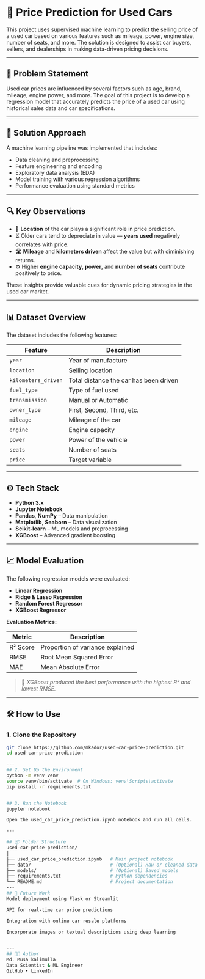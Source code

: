 # 🚗 Price Prediction for Used Cars

This project uses supervised machine learning to predict the selling price of a used car based on various features such as mileage, power, engine size, number of seats, and more. The solution is designed to assist car buyers, sellers, and dealerships in making data-driven pricing decisions.

---

## 📌 Problem Statement

Used car prices are influenced by several factors such as age, brand, mileage, engine power, and more. The goal of this project is to develop a regression model that accurately predicts the price of a used car using historical sales data and car specifications.

---

## 🧠 Solution Approach

A machine learning pipeline was implemented that includes:

- Data cleaning and preprocessing
- Feature engineering and encoding
- Exploratory data analysis (EDA)
- Model training with various regression algorithms
- Performance evaluation using standard metrics

---

## 🔍 Key Observations

- 📍 **Location** of the car plays a significant role in price prediction.
- ⏳ Older cars tend to depreciate in value — **years used** negatively correlates with price.
- 🛣️ **Mileage** and **kilometers driven** affect the value but with diminishing returns.
- ⚙️ Higher **engine capacity**, **power**, and **number of seats** contribute positively to price.
  
These insights provide valuable cues for dynamic pricing strategies in the used car market.

---

## 📊 Dataset Overview

The dataset includes the following features:

| Feature           | Description                             |
|-------------------|-----------------------------------------|
| `year`            | Year of manufacture                     |
| `location`        | Selling location                        |
| `kilometers_driven` | Total distance the car has been driven |
| `fuel_type`       | Type of fuel used                       |
| `transmission`    | Manual or Automatic                     |
| `owner_type`      | First, Second, Third, etc.              |
| `mileage`         | Mileage of the car                      |
| `engine`          | Engine capacity                         |
| `power`           | Power of the vehicle                    |
| `seats`           | Number of seats                         |
| `price`           | Target variable                         |

---

## ⚙️ Tech Stack

- **Python 3.x**
- **Jupyter Notebook**
- **Pandas**, **NumPy** – Data manipulation
- **Matplotlib**, **Seaborn** – Data visualization
- **Scikit-learn** – ML models and preprocessing
- **XGBoost** – Advanced gradient boosting

---

## 📈 Model Evaluation

The following regression models were evaluated:

- **Linear Regression**
- **Ridge & Lasso Regression**
- **Random Forest Regressor**
- **XGBoost Regressor**

**Evaluation Metrics:**

| Metric     | Description                          |
|------------|--------------------------------------|
| R² Score   | Proportion of variance explained     |
| RMSE       | Root Mean Squared Error              |
| MAE        | Mean Absolute Error                  |

> 📌 *XGBoost produced the best performance with the highest R² and lowest RMSE.*

---

## 🛠️ How to Use

### 1. Clone the Repository

```bash
git clone https://github.com/mkador/used-car-price-prediction.git
cd used-car-price-prediction

---
## 2. Set Up the Environment
python -m venv venv
source venv/bin/activate  # On Windows: venv\Scripts\activate
pip install -r requirements.txt


## 3. Run the Notebook
jupyter notebook

Open the used_car_price_prediction.ipynb notebook and run all cells.

---

## 📦 Folder Structure
used-car-price-prediction/
│
├── used_car_price_prediction.ipynb   # Main project notebook
├── data/                             # (Optional) Raw or cleaned data files
├── models/                           # (Optional) Saved models
├── requirements.txt                  # Python dependencies
└── README.md                         # Project documentation
---
## 🚀 Future Work
Model deployment using Flask or Streamlit

API for real-time car price predictions

Integration with online car resale platforms

Incorporate images or textual descriptions using deep learning


---
## 👨‍💻 Author
Md. Musa kalimulla
Data Scientist & ML Engineer
GitHub • LinkedIn

